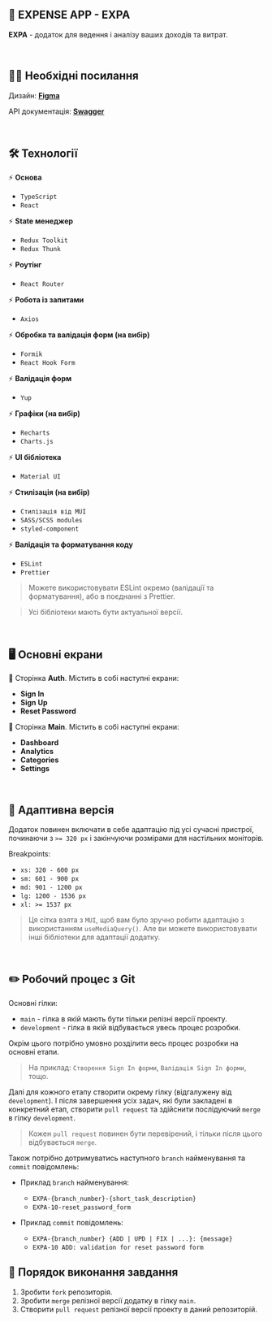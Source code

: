 
## 💸 EXPENSE APP - EXPA 

**EXPA** - додаток для ведення і аналізу ваших доходів та витрат.

<br>

## 👩‍💻 Необхідні посилання

Дизайн: [**Figma**](https://www.figma.com/file/FOLd8B665OmyKjlGsbRDb1/WEB-APP-Incode-Finance)

API документація: [**Swagger**](https://incode-backend-dev.herokuapp.com/api/)

<br>

## 🛠 Технології

⚡️ **Основа**

- ```TypeScript```
- ```React``` 

⚡️ **State менеджер**

- ```Redux Toolkit```
- ```Redux Thunk```

⚡️ **Роутінг**

- ```React Router```

⚡️ **Робота із запитами**

- ```Axios```

⚡️ **Обробка та валідація форм (на вибір)**

- ```Formik``` 
- ```React Hook Form```

⚡️ **Валідація форм**

- ```Yup```

⚡️ **Графіки (на вибір)**

- ```Recharts``` 
- ```Сharts.js```

⚡️ **UI бібліотека**

- ```Material UI```

⚡️ **Стилізація (на вибір)**

- ```Стилізація від MUI``` 
- ```SASS/SCSS modules```
- ```styled-component```

⚡️ **Валідація та форматування коду**

- ```ESLint``` 
- ```Prettier``` 

> Можете використовувати ESLint окремо (валідації та форматування), або в поєднанні з Prettier.

> Усі бібліотеки мають бути актуальної версії.

<br>

## 🖥️ Основні екрани

🔐 Сторінка **Auth**. Містить в собі наступні екрани:
	
- **Sign In** 
- **Sign Up**
- **Reset Password**

📝 Сторінка **Main**. Містить в собі наступні екрани:
	
- **Dashboard** 
- **Analytics**
- **Categories**
- **Settings**

<br>

## 📱 Адаптивна версія

Додаток повинен включати в себе адаптацію під усі сучасні пристрої, починаючи з ```>= 320 px``` і закінчуючи розмірами для настільних моніторів.

Breakpoints:
- ```xs: 320 - 600 px```
- ```sm: 601 - 900 px```
- ```md: 901 - 1200 px```
- ```lg: 1200 - 1536 px```
- ```xl: >= 1537 px```

> Ця сітка взята з ```MUI```, щоб вам було зручно робити адаптацію з використанням ```useMediaQuery()```. Але ви можете використовувати інші бібліотеки для адаптації додатку.

<br>

## ✏️ Робочий процес з Git

Основні гілки:

* `main` - гілка в якій мають бути тільки релізні версії проекту. 
* `development` - гілка в якій відбувається увесь процес розробки.

Окрім цього потрібно умовно розділити весь процес розробки на основні етапи. 

> На приклад: `Створення Sign In форми`, `Валідація Sign In форми`, тощо.

Далі для кожного етапу створити окрему гілку (відгалужену від `development`). І після завершення усіх задач, які були закладені в конкретний етап, створити `pull request` та здійснити послідуючий `merge` в гілку `development`.

> Кожен `pull request` повинен бути перевірений, і тільки після цього відбувається `merge`.

Також потрібно дотримуватись наступного `branch` найменування та `commit` повідомлень:

 * Приклад `branch` найменування: 
	 * `EXPA-{branch_number}-{short_task_description}`
	 * `EXPA-10-reset_password_form`
   
 * Приклад `commit` повідомлень:   
	 * `EXPA-{branch_number} {ADD | UPD | FIX | ...}: {message}`  
	 * `EXPA-10 ADD: validation for reset password form`

## 📌 Порядок виконання завдання

1. Зробити ```fork``` репозиторія.
2. Зробити ```merge``` релізної версії додатку в гілку ```main```.
3. Створити ```pull request``` релізної версії проекту в даний репозиторій.
